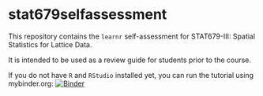 # stat679selfassessment


This repository contains the `learnr` self-assessment for STAT679-III: Spatial Statistics for Lattice Data.

It is intended to be used as a review guide for students prior to the course.


If you do not have `R` and `RStudio` installed yet, you can run the tutorial
using mybinder.org:
[![Binder](https://mybinder.org/badge_logo.svg)](https://mybinder.org/v2/gh/mkamenet3/stat679selfassessment/main?urlpath=shiny/selfassessment/)
